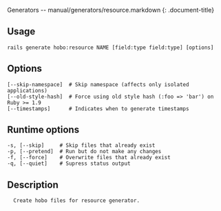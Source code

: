 Generators -- manual/generators/resource.markdown
{: .document-title}


## Usage

    

    rails generate hobo:resource NAME [field:type field:type] [options]


## Options

    

    [--skip-namespace]  # Skip namespace (affects only isolated applications)
    [--old-style-hash]  # Force using old style hash (:foo => 'bar') on Ruby >= 1.9
    [--timestamps]      # Indicates when to generate timestamps


## Runtime options

    

    -s, [--skip]     # Skip files that already exist
    -p, [--pretend]  # Run but do not make any changes
    -f, [--force]    # Overwrite files that already exist
    -q, [--quiet]    # Supress status output


## Description

    

      Create hobo files for resource generator.
